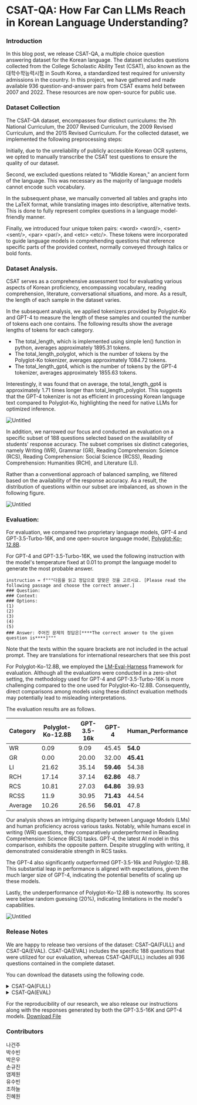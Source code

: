 # CSAT-QA: How Far Can LLMs Reach in Korean Language Understanding?

### Introduction

In this blog post, we release CSAT-QA, a multiple choice question answering dataset for the Korean language. The dataset includes questions collected from the College Scholastic Ability Test (CSAT), also known as the 대학수학능력시험 in South Korea, a standardized test required for university admissions in the country. In this project, we have gathered and made available 936 question-and-answer pairs from CSAT exams held between 2007 and 2022. These resources are now open-source for public use.

### Dataset Collection

The CSAT-QA dataset, encompasses four distinct curriculums: the 7th National Curriculum, the 2007 Revised Curriculum, the 2009 Revised Curriculum, and the 2015 Revised Curriculum. For the collected dataset, we implemented the following preprocessing steps:

Initially, due to the unreliability of publicly accessible Korean OCR systems, we opted to manually transcribe the CSAT test questions to ensure the quality of our dataset.

Second, we excluded questions related to "Middle Korean," an ancient form of the language. This was necessary as the majority of language models cannot encode such vocabulary.

In the subsequent phase, we manually converted all tables and graphs into the LaTeX format, while translating images into descriptive, alternative texts. This is done to fully represent complex questions in a language model-friendly manner.

Finally, we introduced four unique token pairs: \<word> \<word/>, \<sent> \<sent/>, \<par> \<par/>, and \<etc> \<etc/>. These tokens were incorporated to guide language models in comprehending questions that reference specific parts of the provided context, normally conveyed through italics or bold fonts.

### Dataset Analysis.

CSAT serves as a comprehensive assessment tool for evaluating various aspects of Korean proficiency, encompassing vocabulary, reading comprehension, literature, conversational situations, and more. As a result, the length of each sample in the dataset varies. 

In the subsequent analysis, we applied tokenizers provided by Polyglot-Ko and GPT-4 to measure the length of these samples and counted the number of tokens each one contains. The following results show the average lengths of tokens for each category.

- The total_length, which is implemented using simple len() function in python, averages approximately 1895.31 tokens.
- The total_length_polyglot, which is the number of tokens by the Polyglot-Ko tokenizer, averages approximately 1084.72 tokens. 
- The total_length_gpt4, which is the number of tokens by the GPT-4 tokenizer, averages approximately 1855.63 tokens.

Interestingly, it was found that on average, the total_length_gpt4 is approximately 1.71 times longer than total_length_polyglot. This suggests that the GPT-4 tokenizer is not as efficient in processing Korean language text compared to Polyglot-Ko, highlighting the need for native LLMs for optimized inference.

![Untitled](https://github.com/guijinSON/hae-rae/blob/main/blog/assets/csat_token.png)

In addition, we narrowed our focus and conducted an evaluation on a specific subset of 188 questions selected based on the availability of students' response accuracy. The subset comprises six distinct categories, namely Writing (WR), Grammar (GR), Reading Comprehension: Science (RCS), Reading Comprehension: Social Science (RCSS), Reading Comprehension: Humanities (RCH), and Literature (LI).

Rather than a conventional approach of balanced sampling, we filtered based on the availability of the response accuracy. As a result, the distribution of questions within our subset are imbalanced, as shown in the following figure.

![Untitled](https://github.com/guijinSON/hae-rae/blob/main/blog/assets/csat_histogram.png)

### Evaluation:

For evaluation, we compared two proprietary language models, GPT-4 and GPT-3.5-Turbo-16K, and one open-source language model, [Polyglot-Ko-12.8B](https://huggingface.co/EleutherAI/polyglot-ko-12.8b).

For GPT-4 and GPT-3.5-Turbo-16K, we used the following instruction with the model's temperature fixed at 0.01 to prompt the language model to generate the most probable answer. 
```
instruction = f"""다음을 읽고 정답으로 알맞은 것을 고르시요. [Please read the following passage and choose the correct answer.]
### Question: 
### Context: 
### Options:
(1) 
(2) 
(3) 
(4) 
(5) 
### Answer: 주어진 문제의 정답은[****The correct answer to the given question is****]"""
```
Note that the texts within the square brackets are not included in the actual prompt. They are translations for international researchers that see this post

For Polyglot-Ko-12.8B, we employed the [LM-Eval-Harness](https://github.com/EleutherAI/lm-evaluation-harness) framework for evaluation. Although all the evaluations were conducted in a zero-shot setting, the methodology used for GPT-4 and GPT-3.5-Turbo-16K is more challenging compared to the one used for Polyglot-Ko-12.8B. Consequently, direct comparisons among models using these distinct evaluation methods may potentially lead to misleading interpretations.

The evaluation results are as follows. 

| Category | Polyglot-Ko-12.8B | GPT-3.5-16k | GPT-4     | Human_Performance |
|----------|----------------|-------------|-----------|-------------------|
| WR       | 0.09           | 9.09        | 45.45     | **54.0**          |
| GR       | 0.00           | 20.00       | 32.00     | **45.41**         |
| LI       | 21.62          | 35.14       | **59.46** | 54.38             |
| RCH      | 17.14          | 37.14       | **62.86** | 48.7              |
| RCS      | 10.81          | 27.03       | **64.86** | 39.93             |
| RCSS     | 11.9           | 30.95       | **71.43** | 44.54             |
| Average  | 10.26          | 26.56       | **56.01** | 47.8              |


Our analysis shows an intriguing disparity between Language Models (LMs) and human proficiency across various tasks. Notably, while humans excel in writing (WR) questions, they comparatively underperformed in Reading Comprehension: Science (RCS) tasks. GPT-4, the latest AI model in this comparison, exhibits the opposite pattern. Despite struggling with writing, it demonstrated considerable strength in RCS tasks.

The GPT-4 also significantly outperformed GPT-3.5-16k and Polyglot-12.8B. This substantial leap in performance is aligned with expectations, given the much larger size of GPT-4, indicating the potential benefits of scaling up these models.

Lastly, the underperformance of Polyglot-Ko-12.8B is noteworthy. Its scores were below random guessing (20%), indicating limitations in the model's capabilities.

![Untitled](https://github.com/guijinSON/hae-rae/blob/main/blog/assets/csat_spyder.png)

### Release Notes

We are happy to release two versions of the dataset: CSAT-QA(FULL) and CSAT-QA(EVAL). CSAT-QA(EVAL) includes the specific 188 questions that were utilized for our evaluation, whereas CSAT-QA(FULL) includes all 936 questions contained in the complete dataset.

You can download the datasets using the following code.

<details>
<summary> CSAT-QA(FULL) </summary>

```
from datasets import load_dataset
dataset = load_dataset("EleutherAI/CSAT-QA")
```
</details>

<details>
<summary> CSAT-QA(EVAL) </summary>

```
from datasets import load_dataset
import pandas as pd

dataset = load_dataset("EleutherAI/CSAT-QA")
dataset = pd.DataFrame(dataset["train"]).dropna(subset=["Category"])
```
</details>

For the reproducibility of our research, we also release our instructions along with the responses generated by both the GPT-3.5-16K and GPT-4 models. 
[Download File](https://github.com/guijinSON/hae-rae/blob/main/blog/assets/test_results.csv)

### Contributors 
나건주  
박수빈  
박은우  
손규진  
염제원  
유수빈  
조하늘  
진혜원  


